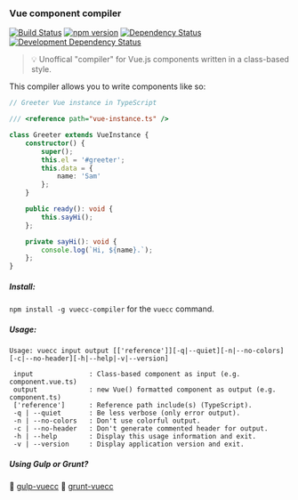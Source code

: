 ### Vue component compiler
[![Build Status](https://travis-ci.org/stpettersens/vue-component-compiler.png?branch=master)](https://travis-ci.org/stpettersens/vue-component-compiler)
[![npm version](https://badge.fury.io/js/vuecc-compiler.svg)](http://npmjs.org/package/vue-component-compiler)
[![Dependency Status](https://david-dm.org/stpettersens/vue-component-compiler.png?theme=shields.io)](https://david-dm.org/stpettersens/vue-component-compiler) [![Development Dependency Status](https://david-dm.org/stpettersens/vue-component-compiler/dev-status.png?theme=shields.io)](https://david-dm.org/stpettersens/vue-component-compiler#info=devDependencies)

> :bulb: Unoffical "compiler" for Vue.js components written in a class-based style.

This compiler allows you to write components like so:

```ts
// Greeter Vue instance in TypeScript

/// <reference path="vue-instance.ts" />

class Greeter extends VueInstance {
	constructor() {
		super();
		this.el = '#greeter';
		this.data = {
		    name: 'Sam'
		};
	}

	public ready(): void {
		this.sayHi();
	};

	private sayHi(): void {
		console.log(`Hi, ${name}.`);
	};
}
```

##### Install:

`npm install -g vuecc-compiler` for the `vuecc` command.

##### Usage: 

```
Usage: vuecc input output [['reference']][-q|--quiet][-n|--no-colors]
[-c|--no-header][-h|--help|-v|--version]

 input              : Class-based component as input (e.g. component.vue.ts)
 output             : new Vue() formatted component as output (e.g. component.ts)
 ['reference']      : Reference path include(s) (TypeScript).
 -q | --quiet       : Be less verbose (only error output).
 -n | --no-colors   : Don't use colorful output.
 -c | --no-header   : Don't generate commented header for output.
 -h | --help        : Display this usage information and exit.
 -v | --version     : Display application version and exit.
 ```

##### Using Gulp or Grunt?

:tropical_drink: [gulp-vuecc](http://github.com/stpettersens/gulp-vuecc)
:boar: [grunt-vuecc](http://github.com/stpettersens/grunt-vuecc)
